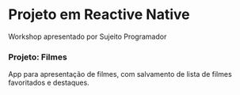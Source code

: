 # Projeto em Reactive Native
Workshop apresentado por Sujeito Programador

### Projeto: Filmes
App para apresentação de filmes, com salvamento de lista de filmes favoritados e destaques.

